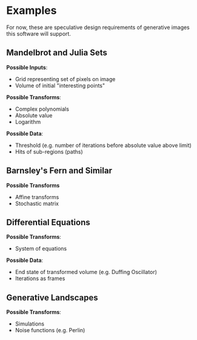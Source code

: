 # Examples

For now, these are speculative design requirements of generative images this software will support.


## Mandelbrot and Julia Sets

**Possible Inputs**:
- Grid representing set of pixels on image
- Volume of initial "interesting points"

**Possible Transforms**:
- Complex polynomials
- Absolute value
- Logarithm

**Possible Data**:
- Threshold (e.g. number of iterations before absolute value above limit)
- Hits of sub-regions (paths)

## Barnsley's Fern and Similar

**Possible Transforms**
- Affine transforms
- Stochastic matrix

## Differential Equations

**Possible Transforms**:
- System of equations

**Possible Data**:
- End state of transformed volume (e.g. Duffing Oscillator)
- Iterations as frames

## Generative Landscapes

**Possible Transforms**:
- Simulations
- Noise functions (e.g. Perlin)
